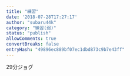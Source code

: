 ```yaml
---
title: "練習"
date: '2018-07-28T17:27:17'
author: "subaru44k"
category: "練習(弱)"
status: "publish"
allowComments: true
convertBreaks: false
entryHash: "49896ec889bf07ec1dbd873c9b7e43ff"
---
```

29分ジョグ
